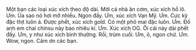 Một bạn các loại xúc xích theo độ dài. Mời cả nhà ăn cơm, xúc xích hồ lô. Ưm. Ủa sao nó hơi mỡ nhiều. Ngon đấy. Ưm, xúc xích Vạn Mỹ. Ưm. Cực kỳ đặc thịt luôn á. Được phết, xúc xích gold. Có một phô mai đặc luôn. Ưm. Đố anh em chai chinsu này bao nhiêu kí. Ưm. Xúc xích OG. Ôi cái này dài phết đấy. Ưm, y như xúc xích bình thường. Rồi, trùm cuối. Ưm, ô, ngon chứ. Ưm. Wow, ngon. Cảm ơn các bạn.
